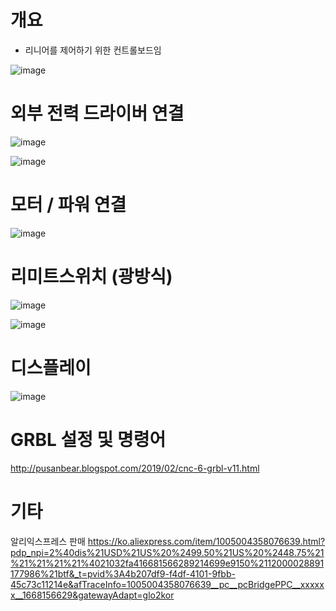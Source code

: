 

# 개요
* 리니어를 제어하기 위한 컨트롤보드임

![image](https://user-images.githubusercontent.com/29625147/201321536-5606c634-fb44-42c3-a252-36921552f8f5.png)

# 외부 전력 드라이버 연결

![image](https://user-images.githubusercontent.com/29625147/201323749-3598a60d-cb87-4d94-ae1b-44aad3817753.png)

![image](https://user-images.githubusercontent.com/29625147/201324037-2cd8bd65-1008-4fc1-877f-5f13cc32108e.png)

# 모터 / 파워 연결

![image](https://user-images.githubusercontent.com/29625147/201325135-04eb8312-9979-4858-a65e-3bc5d6f2d264.png)

# 리미트스위치 (광방식)

![image](https://user-images.githubusercontent.com/29625147/201325714-50bff3e4-0a96-4a48-b007-9078f142be03.png)

![image](https://user-images.githubusercontent.com/29625147/201326800-6f9fa15f-d5a4-4c12-8662-199242009f71.png)

# 디스플레이

![image](https://user-images.githubusercontent.com/29625147/201327335-2a0d9dc1-460d-4405-abeb-86f40db82ccf.png)

# GRBL 설정 및 명령어

http://pusanbear.blogspot.com/2019/02/cnc-6-grbl-v11.html

# 기타
알리익스프레스 판매
https://ko.aliexpress.com/item/1005004358076639.html?pdp_npi=2%40dis%21USD%21US%20%2499.50%21US%20%2448.75%21%21%21%21%21%4021032fa416681566289214699e9150%2112000028891177986%21btf&_t=pvid%3A4b207df9-f4df-4101-9fbb-45c73c11214e&afTraceInfo=1005004358076639__pc__pcBridgePPC__xxxxxx__1668156629&gatewayAdapt=glo2kor
